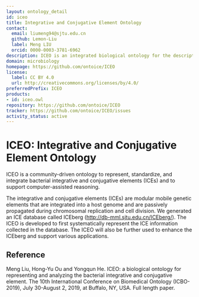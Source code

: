 ```yaml
---
layout: ontology_detail
id: iceo
title: Integrative and Conjugative Element Ontology
contact:
  email: liumeng94@sjtu.edu.cn
  github: Lemon-Liu
  label: Meng LIU
  orcid: 0000-0003-3781-6962
description: ICEO is an integrated biological ontology for the description of bacterial integrative and conjugative elements (ICEs).
domain: microbiology
homepage: https://github.com/ontoice/ICEO
license:
  label: CC BY 4.0
  url: http://creativecommons.org/licenses/by/4.0/
preferredPrefix: ICEO
products:
- id: iceo.owl
repository: https://github.com/ontoice/ICEO
tracker: https://github.com/ontoice/ICEO/issues
activity_status: active
---
```


# ICEO: Integrative and Conjugative Element Ontology

ICEO is a community-driven ontology to represent, standardize, and integrate bacterial integrative and conjugative elements (ICEs) and to support computer-assisted reasoning.

The integrative and conjugative elements (ICEs) are modular mobile genetic elements that are integrated into a host genome and are passively propagated during chromosomal replication and cell division. We generated an ICE database called ICEberg (http://db-mml.sjtu.edu.cn/ICEberg/). The ICEO is developed to first systematically represent the ICE information collected in the database. The ICEO will also be further used to enhance the ICEberg and support various applications.


## Reference

Meng Liu, Hong-Yu Ou and Yongqun He. ICEO: a biological ontology for representing and analyzing the bacterial integrative and conjugative element. The 10th International Conference on Biomedical Ontology (ICBO-2019), July 30-August 2, 2019, at Buffalo, NY, USA. Full length paper.   



